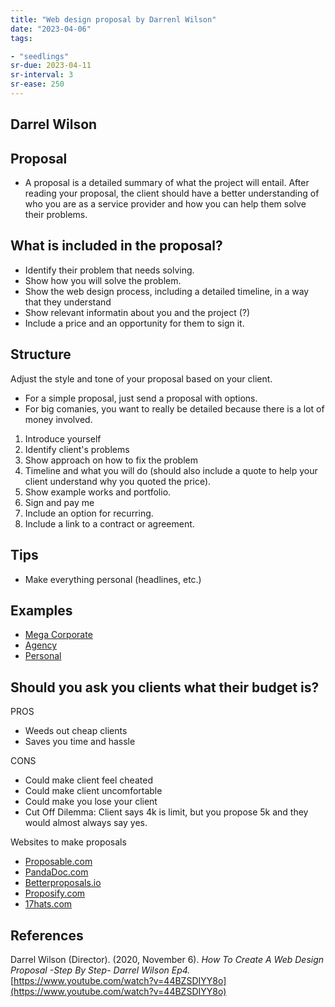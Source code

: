 ```yaml
---
title: "Web design proposal by Darrenl Wilson"
date: "2023-04-06"
tags:

- "seedlings"
sr-due: 2023-04-11
sr-interval: 3
sr-ease: 250
---
```


## Darrel Wilson

## Proposal
- A proposal is a detailed summary of what the project will entail. After reading your proposal, the client should have a better understanding of who you are as a service provider and how you can help them solve their problems.

## What is included in the proposal?
- Identify their problem that needs solving.
- Show how you will solve the problem.
- Show the web design process, including a detailed timeline, in a way that they understand
- Show relevant informatin about you and the project (?)
- Include a price and an opportunity for them to sign it.

## Structure

Adjust the style and tone of your proposal based on your client.
- For a simple proposal, just send a proposal with options.
- For big comanies, you want to really be detailed because there is a lot of money involved.

1. Introduce yourself
2. Identify client's problems
3. Show approach on how to fix the problem
4. Timeline and what you will do (should also include a quote to help your client understand why you quoted the price).
5. Show example works and portfolio.
6. Sign and pay me
7. Include an option for recurring.
8. Include a link to a contract or agreement.

## Tips
- Make everything personal (headlines, etc.)

## Examples

- [Mega Corporate](http://web.stanford.edu/~eadolfo/cis-redesign/attachments/proposal-newsignature.pdf)
- [Agency](https://elementor.com/blog/wp-content/uploads/sites/9/2020/04/Webdesign_Proposal_Template_and_Example_060420.pdf)
- [Personal](https://www.freecodecamp.org/news/free-web-design-proposal-template)

## Should you ask you clients what their budget is?

PROS
- Weeds out cheap clients
- Saves you time and hassle

CONS
- Could make client feel cheated
- Could make client uncomfortable
- Could make you lose your client
- Cut Off Dilemma: Client says 4k is limit, but you propose 5k and they would almost always say yes.

Websites to make proposals
- [Proposable.com](http://Proposable.com)
- [PandaDoc.com](http://PandaDoc.com)
- [Betterproposals.io](https://betterproposals.io/)
- [Proposify.com](http://Proposify.com)
- [17hats.com](https://www.17hats.com/)

## References

Darrel Wilson (Director). (2020, November 6). _How To Create A Web Design Proposal -Step By Step- Darrel Wilson Ep4._ [https://www.youtube.com/watch?v=44BZSDIYY8o](https://www.youtube.com/watch?v=44BZSDIYY8o)